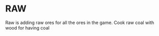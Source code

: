 # RAW

Raw is adding raw ores for all the ores in the game. Cook raw coal with wood for having coal
